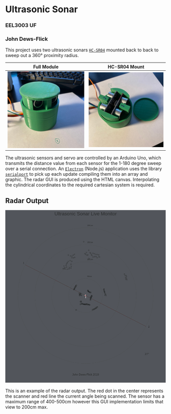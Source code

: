 # Ultrasonic Sonar

### EEL3003 UF

### John Dews-Flick

This project uses two ultrasonic sonars [`HC-SR04`](https://cdn.sparkfun.com/datasheets/Sensors/Proximity/HCSR04.pdf) mounted back to back to sweep out a 360° proximity radius.

|             Full Module              |            HC-SR04 Mount            |
| :----------------------------------: | :---------------------------------: |
| ![Full Sensor](/docs/fullSensor.jpg) | ![Full Sensor](/docs/sensorTop.jpg) |

The ultrasonic sensors and servo are controlled by an Arduino Uno, which transmits the distance value from each sensor for the 1-180 degree sweep over a serial connection. An [`Electron`](https://electronjs.org/) (Node.js) application uses the library [`serialport`](https://www.npmjs.com/package/serialport) to pick up each update compiling them into an array and graphic. The radar GUI is produced using the HTML canvas. Interpolating the cylindrical coordinates to the required cartesian system is required.

## Radar Output

![Full Sensor](/docs/scanning.gif)

This is an example of the radar output. The red dot in the center represents the scanner and red line the current angle being scanned. The sensor has a maximum range of 400-500cm however this GUI implementation limits that view to 200cm max.
